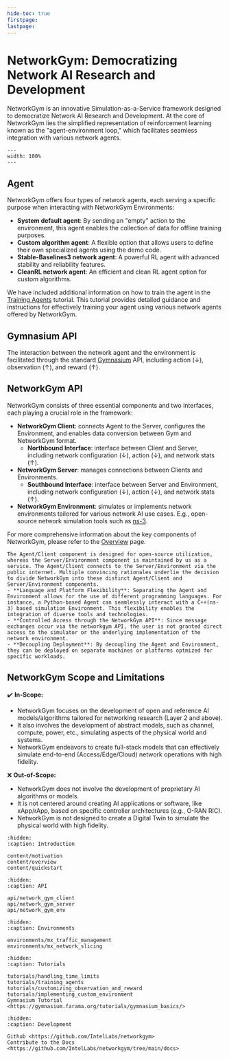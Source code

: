 ```yaml
---
hide-toc: true
firstpage:
lastpage:
---
```


# NetworkGym: Democratizing Network AI Research and Development
NetworkGym is an innovative Simulation-as-a-Service framework designed to democratize Network AI Research and Development. At the core of NetworkGym lies the simplified representation of reinforcement learning known as the "agent-environment loop," which facilitates seamless integration with various network agents.

```{figure} network_gym_intro.png
---
width: 100%
---
```

## Agent
NetworkGym offers four types of network agents, each serving a specific purpose when interacting with NetworkGym Environments:
- **System default agent**: By sending an "empty" action to the environment, this agent enables the collection of data for offline training purposes.
- **Custom algorithm agent**: A flexible option that allows users to define their own specialized agents using the demo code.
- **Stable-Baselines3 network agent**: A powerful RL agent with advanced stability and reliability features.
- **CleanRL network agent**: An efficient and clean RL agent option for custom algorithms.

We have included additional information on how to train the agent in the [Training Agents](tutorials/training_agents.md) tutorial. This tutorial provides detailed guidance and instructions for effectively training your agent using various network agents offered by NetworkGym.


## Gymnasium API
The interaction between the network agent and the environment is facilitated through the standard [Gymnasium](https://gymnasium.farama.org/) API, including action (↓), observation (↑), and reward (↑).

## NetworkGym API
NetworkGym consists of three essential components and two interfaces, each playing a crucial role in the framework:
- **NetworkGym Client**: connects Agent to the Server, configures the Environment, and enables data conversion between Gym and NetworkGym format.
    - **Northbound Interface**: interface between Client and Server, including network configuration (↓), action (↓), and network stats (↑).
- **NetworkGym Server**: manages connections between Clients and Environments.
    - **Southbound Interface**: interface between Server and Environment, including network configuration (↓), action (↓), and network stats (↑).
- **NetworkGym Environment**: simulates or implements network environments tailored for various network AI use cases. E.g., open-source network simulation tools such as [ns-3](https://www.nsnam.org/).

For more comprehensive information about the key components of NetworkGym, please refer to the [Overview](content/overview.md) page. 

```{admonition} Why Seperating Agent/Client and Server/Environment?
The Agent/Client component is designed for open-source utilization, whereas the Server/Environment component is maintained by us as a service. The Agent/Client connects to the Server/Environment via the public internet. Multiple convincing rationales underlie the decision to divide NetworkGym into these distinct Agent/Client and Server/Environment components.
- **Language and Platform Flexibility**: Separating the Agent and Environment allows for the use of different programming languages. For instance, a Python-based Agent can seamlessly interact with a C++(ns-3) based simulation Environment. This flexibility enables the integration of diverse tools and technologies.
- **Controlled Access through the NetworkGym API**: Since message exchanges occur via the networkgym API, the user is not granted direct access to the simulator or the underlying implementation of the network environment.
- **Decoupling Deployment**: By decoupling the Agent and Environment, they can be deployed on separate machines or platforms optmized for specific workloads.
```
## NetworkGym Scope and Limitations

✔️ **In-Scope:** 
- NetworkGym focuses on the development of open and reference AI models/algorithms tailored for networking research (Layer 2 and above). 
- It also involves the development of abstract models, such as channel, compute, power, etc., simulating aspects of the physical world and systems.
- NetworkGym endeavors to create full-stack models that can effectively simulate end-to-end (Access/Edge/Cloud) network operations with high fidelity.

❌ **Out-of-Scope:**
- NetworkGym does not involve the development of proprietary AI algorithms or models. 
- It is not centered around creating AI applications or software, like xApp/rApp, based on specific controller architectures (e.g., O-RAN RIC).
- NetworkGym is not designed to create a Digital Twin to simulate the physical world with high fidelity.

```{toctree}
:hidden:
:caption: Introduction

content/motivation
content/overview
content/quickstart
```

```{toctree}
:hidden:
:caption: API

api/network_gym_client
api/network_gym_server
api/network_gym_env
```

```{toctree}
:hidden:
:caption: Environments

environments/mx_traffic_management
environments/mx_network_slicing
```

```{toctree}
:hidden:
:caption: Tutorials

tutorials/handling_time_limits
tutorials/training_agents
tutorials/customizing_observation_and_reward
tutorials/implementing_custom_environment
Gymnasium Tutorial <https://gymnasium.farama.org/tutorials/gymnasium_basics/>

```

```{toctree}
:hidden:
:caption: Development

Github <https://github.com/IntelLabs/networkgym>
Contribute to the Docs <https://github.com/IntelLabs/networkgym/tree/main/docs>
```